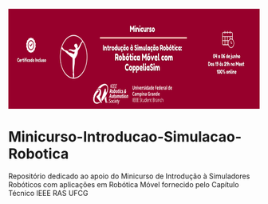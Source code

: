 <p align="center">
<img src="docs/images/banner.png" height="200" align="center">
</p>

# Minicurso-Introducao-Simulacao-Robotica
Repositório dedicado ao apoio do Minicurso de Introdução à Simuladores Robóticos com aplicações em Robótica Móvel fornecido pelo Capítulo Técnico IEEE RAS UFCG
